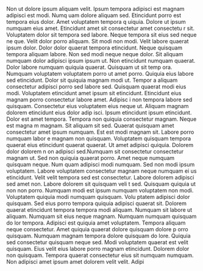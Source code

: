 Non ut dolore ipsum aliquam velit. Ipsum tempora adipisci est magnam adipisci est modi. Numq
uam dolore aliquam sed. Etincidunt porro est tempora eius dolor. Amet voluptatem tempora q
uiquia. Dolore ut ipsum numquam eius amet. Etincidunt amet sit consectetur amet consectetu
r sit.  Voluptatem dolor sit tempora sed labore. Neque tempora sit eius sed neque ne
que. Velit dolor porro aliquam. Sit modi non modi. Velit labore quaerat ipsum dolor. Dolor dolor quaerat
 tempora etincidunt. Neque quisquam tempora aliquam labore. Non sed modi neque neque
 dolor.  Sit aliquam numquam dolor adipisci ipsum ipsum ut. Non etincidunt numquam quaerat. Dolor labore numquam quiquia quaerat. Quisquam ut sit temp
ora. Numquam voluptatem voluptatem porro ut amet porro. Quiquia eius labore sed etincidunt. Dolor sit quiquia magnam modi ut. Tempor
a aliquam consectetur adipisci porro sed labore sed. Quisquam
 quaerat modi eius modi. Voluptatem etincidunt amet ipsum sit etincidunt.  Etincidunt eius magnam porro consectetur labore amet. Adipisc
i non tempora labore sed quisquam. Consectetur eius voluptatem eius neque ut. Aliquam magnam dolorem etincidunt eius dolor adip
isci. Ipsum etincidunt ipsum etincidunt. Dolor est amet tempora. Tempora non quiquia consectetur magnam. Neque est magna
m magnam.  Sit aliquam sit sed. Quaerat quisquam amet consectetur amet ipsum numquam. Est est modi magnam sit. Labore porro numquam labor
e magnam non quisquam. Voluptatem quisquam tempora quaerat eius etincidunt quaerat quaerat. Ut amet adipisci quiquia. Dolorem dolor dolorem n
on adipisci sed.Numquam sit consectetur consectetur magnam ut. Sed non quiquia quaerat porro. Amet neque numquam quisquam neque. Num
quam adipisci modi numquam. Sed non modi ipsum voluptatem.  Labore voluptatem consectetur magnam neque numquam ei
us etincidunt. Velit velit tempora sed est consectetur. Labore dolorem adipisci sed amet non. Labore dolorem sit quisquam veli
t sed. Quisquam quiquia ut non non porro. Numquam modi est ipsum numquam voluptatem non modi. Voluptatem quiquia modi numquam quisquam. Volu
ptatem adipisci dolor quisquam. Sed eius porro tempora quiquia adipisci quaerat sit.  Dolorem quaerat etincidunt
 tempora tempora modi aliquam. Numquam sit labore ut aliquam. Numquam sit eius neque magnam. Numquam numquam quisquam do
lor tempora. Adipisci est quiquia amet voluptatem. Tempora aliquam neque consectetur. Amet quiquia quaerat dolore quisquam dolore p
orro quisquam. Numquam magnam tempora dolore quisquam do
lore. Quiquia sed consectetur quisquam neque sed. Modi voluptatem quaerat est velit quisquam.  Eius velit eius labore porro magnam
 etincidunt. Dolorem dolor non quisquam. Tempora quaerat consectetur eius sit numquam numquam. Non adipisci amet ipsum amet dolorem velit velit. Adipi
